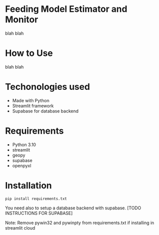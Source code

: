 # Feeding Model Estimator and Monitor
blah blah

# How to Use
blah blah

# Techonologies used
* Made with Python
* Streamlit framework
* Supabase for database backend

# Requirements
* Python 3.10
* streamlit
* geopy
* supabase
* openpyxl

# Installation
    pip install requirements.txt
You need also to setup a database backend with supabase.
[TODO INSTRUCTIONS FOR SUPABASE]

Note: Remove pywin32 and pywinpty from requirements.txt if installing in streamlit cloud